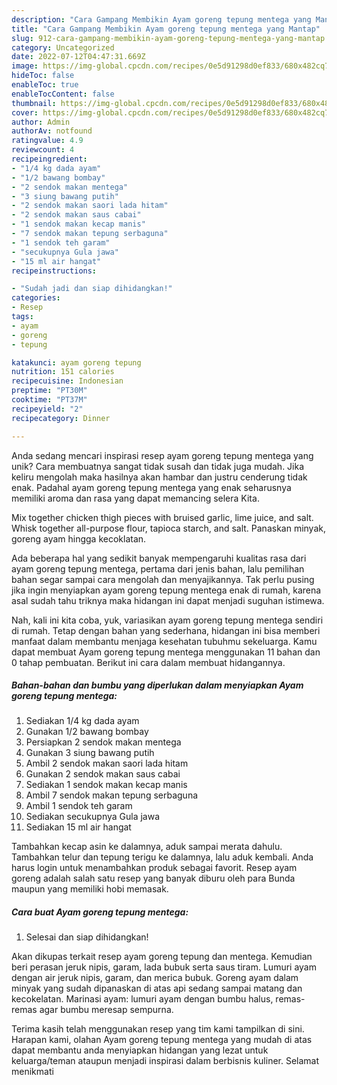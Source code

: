 ```yaml
---
description: "Cara Gampang Membikin Ayam goreng tepung mentega yang Mantap"
title: "Cara Gampang Membikin Ayam goreng tepung mentega yang Mantap"
slug: 912-cara-gampang-membikin-ayam-goreng-tepung-mentega-yang-mantap
category: Uncategorized
date: 2022-07-12T04:47:31.669Z
image: https://img-global.cpcdn.com/recipes/0e5d91298d0ef833/680x482cq70/ayam-goreng-tepung-mentega-foto-resep-utama.jpg
hideToc: false
enableToc: true
enableTocContent: false
thumbnail: https://img-global.cpcdn.com/recipes/0e5d91298d0ef833/680x482cq70/ayam-goreng-tepung-mentega-foto-resep-utama.jpg
cover: https://img-global.cpcdn.com/recipes/0e5d91298d0ef833/680x482cq70/ayam-goreng-tepung-mentega-foto-resep-utama.jpg
author: Admin
authorAv: notfound
ratingvalue: 4.9
reviewcount: 4
recipeingredient:
- "1/4 kg dada ayam"
- "1/2 bawang bombay"
- "2 sendok makan mentega"
- "3 siung bawang putih"
- "2 sendok makan saori lada hitam"
- "2 sendok makan saus cabai"
- "1 sendok makan kecap manis"
- "7 sendok makan tepung serbaguna"
- "1 sendok teh garam"
- "secukupnya Gula jawa"
- "15 ml air hangat"
recipeinstructions:

- "Sudah jadi dan siap dihidangkan!"
categories:
- Resep
tags:
- ayam
- goreng
- tepung

katakunci: ayam goreng tepung 
nutrition: 151 calories
recipecuisine: Indonesian
preptime: "PT30M"
cooktime: "PT37M"
recipeyield: "2"
recipecategory: Dinner

---
```





Anda sedang mencari inspirasi resep ayam goreng tepung mentega yang unik? Cara membuatnya sangat tidak susah dan tidak juga mudah. Jika keliru mengolah maka hasilnya akan hambar dan justru cenderung tidak enak. Padahal ayam goreng tepung mentega yang enak seharusnya memiliki aroma dan rasa yang dapat memancing selera Kita.





Mix together chicken thigh pieces with bruised garlic, lime juice, and salt. Whisk together all-purpose flour, tapioca starch, and salt. Panaskan minyak, goreng ayam hingga kecoklatan.

Ada beberapa hal yang sedikit banyak mempengaruhi kualitas rasa dari ayam goreng tepung mentega, pertama dari jenis bahan, lalu pemilihan bahan segar sampai cara mengolah dan menyajikannya. Tak perlu pusing jika ingin menyiapkan ayam goreng tepung mentega enak di rumah, karena asal sudah tahu triknya maka hidangan ini dapat menjadi suguhan istimewa.






Nah, kali ini kita coba, yuk, variasikan ayam goreng tepung mentega sendiri di rumah. Tetap dengan bahan yang sederhana, hidangan ini bisa memberi manfaat dalam membantu menjaga kesehatan tubuhmu sekeluarga. Kamu dapat membuat Ayam goreng tepung mentega menggunakan 11 bahan dan 0 tahap pembuatan. Berikut ini cara dalam membuat hidangannya.

<!--inarticleads1-->

##### Bahan-bahan dan bumbu yang diperlukan dalam menyiapkan Ayam goreng tepung mentega:

1. Sediakan 1/4 kg dada ayam
1. Gunakan 1/2 bawang bombay
1. Persiapkan 2 sendok makan mentega
1. Gunakan 3 siung bawang putih
1. Ambil 2 sendok makan saori lada hitam
1. Gunakan 2 sendok makan saus cabai
1. Sediakan 1 sendok makan kecap manis
1. Ambil 7 sendok makan tepung serbaguna
1. Ambil 1 sendok teh garam
1. Sediakan secukupnya Gula jawa
1. Sediakan 15 ml air hangat


Tambahkan kecap asin ke dalamnya, aduk sampai merata dahulu. Tambahkan telur dan tepung terigu ke dalamnya, lalu aduk kembali. Anda harus login untuk menambahkan produk sebagai favorit. Resep ayam goreng adalah salah satu resep yang banyak diburu oleh para Bunda maupun yang memiliki hobi memasak. 

<!--inarticleads2-->

##### Cara buat Ayam goreng tepung mentega:


1. Selesai dan siap dihidangkan!

Akan dikupas terkait resep ayam goreng tepung dan mentega. Kemudian beri perasan jeruk nipis, garam, lada bubuk serta saus tiram. Lumuri ayam dengan air jeruk nipis, garam, dan merica bubuk. Goreng ayam dalam minyak yang sudah dipanaskan di atas api sedang sampai matang dan kecokelatan. Marinasi ayam: lumuri ayam dengan bumbu halus, remas-remas agar bumbu meresap sempurna. 

Terima kasih telah menggunakan resep yang tim kami tampilkan di sini. Harapan kami, olahan Ayam goreng tepung mentega yang mudah di atas dapat membantu anda menyiapkan hidangan yang lezat untuk keluarga/teman ataupun menjadi inspirasi dalam berbisnis kuliner. Selamat menikmati
